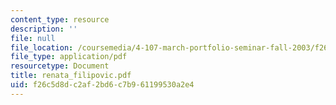 ```yaml
---
content_type: resource
description: ''
file: null
file_location: /coursemedia/4-107-march-portfolio-seminar-fall-2003/f26c5d8dc2af2bd6c7b961199530a2e4_renata_filipovic.pdf
file_type: application/pdf
resourcetype: Document
title: renata_filipovic.pdf
uid: f26c5d8d-c2af-2bd6-c7b9-61199530a2e4
---
```

